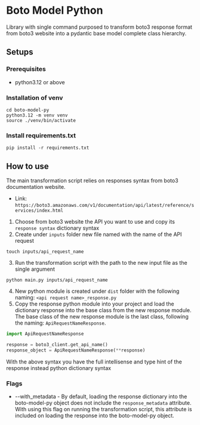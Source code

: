 # Boto Model Python
Library with single command purposed to transform boto3 response format from boto3 website into a pydantic base model
complete class hierarchy.
## Setups
### Prerequisites
- python3.12 or above
### Installation of venv
```shell
cd boto-model-py
python3.12 -m venv venv
source ./venv/bin/activate
```
### Install requirements.txt
```shell
pip install -r requirements.txt
```
## How to use
The main transformation script relies on responses syntax from boto3 documentation website.
- Link: `https://boto3.amazonaws.com/v1/documentation/api/latest/reference/services/index.html`
1. Choose from boto3 website the API you want to use and copy its `response syntax` dictionary syntax
2. Create under `inputs` folder new file named with the name of the API request
```shell
touch inputs/api_request_name
```
3. Run the transformation script with the path to the new input file as the single argument
```shell
python main.py inputs/api_request_name
```
4. New python module is created under `dist` folder with the following naming:
`<api request name>_response.py`
5. Copy the response python module into your project and load the dictionary response into the base class from the 
new response module. The base class of the new response module is the last class, following the naming:
`ApiRequestNameResponse`.
```python
import ApiRequestNameResponse

response = boto3_client.get_api_name()
response_object = ApiRequestNameResponse(**response)
```
With the above syntax you have the full intellisense and type hint of the response instead python dictionary syntax
### Flags
- --with_metadata - By default, loading the response dictionary into the boto-model-py object does not include the 
`response_metadata` attribute. With using this flag on running the transformation script, this attribute is included
on loading the response into the boto-model-py object.